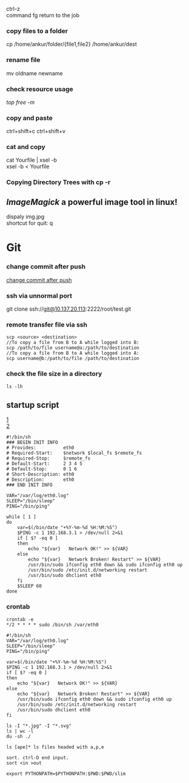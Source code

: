 ctrl-z  
command fg return to the job  
### copy files to a folder  
cp /home/ankur/folder/{file1,file2} /home/ankur/dest  
### rename file  
mv oldname newname  

### check resource usage  
*top* *free -m*  
### copy and paste  
ctrl+shift+c ctrl+shift+v  
### cat and copy 
cat Yourfile | xsel -b  
xsel -b < Yourfile  
### Copying Directory Trees with cp -r

## _*ImageMagick*_ a powerful image tool in linux!  
dispaly img.jpg  
shortcut for quit: q  

# Git  
### change commit after push  
[change commit after push](https://stackoverflow.com/questions/8981194/changing-git-commit-message-after-push-given-that-no-one-pulled-from-remote)

### ssh via unnormal port  
git clone ssh://git@10.137.20.113:2222/root/test.git  

### remote transfer file via ssh  
```
scp <source> <destination>
//To copy a file from B to A while logged into B:
scp /path/to/file username@a:/path/to/destination
//To copy a file from B to A while logged into A:
scp username@b:/path/to/file /path/to/destination
```
### check the file size in a directory
```
ls -lh
```
## startup script  
[1](http://blog.pzxbc.com/2016/03/08/raspberrypi-debian-startup-script-config/)  
[2](https://wiki.debian.org/LSBInitScripts)  

```
#!/bin/sh
### BEGIN INIT INFO
# Provides:          eth0
# Required-Start:    $network $local_fs $remote_fs
# Required-Stop:     $remote_fs
# Default-Start:     2 3 4 5
# Default-Stop:      0 1 6
# Short-Description: eth0
# Description:       eth0
### END INIT INFO

VAR="/var/log/eth0.log"
SLEEP="/bin/sleep"
PING="/bin/ping"

while [ 1 ]
do
	var=$(/bin/date "+%Y-%m-%d %H:%M:%S")
	$PING -c 1 192.168.3.1 > /dev/null 2>&1
	if [ $? -eq 0 ]
	then
		echo "${var}   Network OK!" >> ${VAR}
	else
		echo "${var}   Network Broken! Restart" >> ${VAR}
		/usr/bin/sudo ifconfig eth0 down && sudo ifconfig eth0 up
		/usr/bin/sudo /etc/init.d/networking restart
		/usr/bin/sudo dhclient eth0
	fi
	$SLEEP 60
done
```
### crontab  
```
crontab -e 
*/2 * * * * sudo /bin/sh /var/eth0
```
```
#!/bin/sh
VAR="/var/log/eth0.log"
SLEEP="/bin/sleep"
PING="/bin/ping"

var=$(/bin/date "+%Y-%m-%d %H:%M:%S")
$PING -c 1 192.168.3.1 > /dev/null 2>&1
if [ $? -eq 0 ]
then
	echo "${var}   Network OK!" >> ${VAR}
else
	echo "${var}   Network Broken! Restart" >> ${VAR}
	/usr/bin/sudo ifconfig eth0 down && sudo ifconfig eth0 up
	/usr/bin/sudo /etc/init.d/networking restart
	/usr/bin/sudo dhclient eth0
fi
```
```
ls -I "*.jpg" -I "*.svg" 
ls | wc -l  
du -sh ./
```
```
ls [ape]* ls files headed with a,p,e  
```
```
sort. ctrl-D end input.  
sort <in >out
```

```
export PYTHONPATH=$PYTHONPATH:$PWD:$PWD/slim
```
